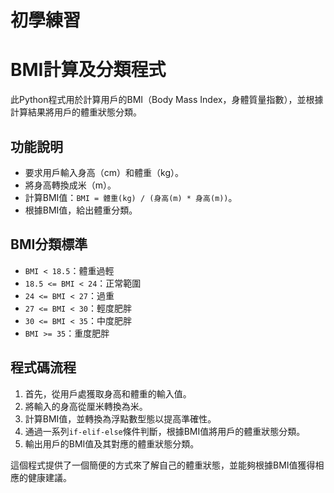 # 初學練習
# BMI計算及分類程式

此Python程式用於計算用戶的BMI（Body Mass Index，身體質量指數），並根據計算結果將用戶的體重狀態分類。

## 功能說明
- 要求用戶輸入身高（cm）和體重（kg）。
- 將身高轉換成米（m）。
- 計算BMI值：`BMI = 體重(kg) / (身高(m) * 身高(m))`。
- 根據BMI值，給出體重分類。

## BMI分類標準
- `BMI < 18.5`：體重過輕
- `18.5 <= BMI < 24`：正常範圍
- `24 <= BMI < 27`：過重
- `27 <= BMI < 30`：輕度肥胖
- `30 <= BMI < 35`：中度肥胖
- `BMI >= 35`：重度肥胖

## 程式碼流程
1. 首先，從用戶處獲取身高和體重的輸入值。
2. 將輸入的身高從厘米轉換為米。
3. 計算BMI值，並轉換為浮點數型態以提高準確性。
4. 通過一系列`if-elif-else`條件判斷，根據BMI值將用戶的體重狀態分類。
5. 輸出用戶的BMI值及其對應的體重狀態分類。

這個程式提供了一個簡便的方式來了解自己的體重狀態，並能夠根據BMI值獲得相應的健康建議。
